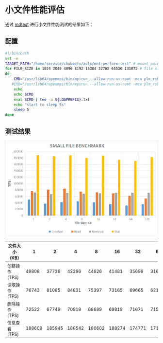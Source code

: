 # 小文件性能评估

通过 [mdtest](https://github.com/LLNL/mdtest)
进行小文件性能测试的结果如下：

## 配置

``` bash
#!/bin/bash
set -e
TARGET_PATH="/home/service/chubaofs/adls/mnt-perform-test" # mount point of CubeFS volume
for FILE_SIZE in 1024 2048 4096 8192 16384 32768 65536 131072 # file size
do
    CMD="/usr/lib64/openmpi/bin/mpirun --allow-run-as-root -mca plm_rsh_args '-p 18822' -np 512 --hostfile hfile64 mdtest -n 1000 -w $FILE_SIZE -e $FILE_SIZE -y -u -i 3 -N 1 -F -R -d $TARGET_PATH"
   #CMD="/usr/lib64/openmpi/bin/mpirun --allow-run-as-root -mca plm_rsh_args '-p 18822' -np 512 --hostfile hfile64 mdtest -n 1000 -w $FILE_SIZE -e $FILE_SIZE -y -u -i 3 -N 1 -F -R -d $TARGET_PATH"
	echo
	echo $CMD
	eval $CMD | tee -a ${LOGPREFIX}.txt
	echo "start to sleep 5s"
	sleep 5
done
```

## 测试结果

![Small File Benchmark](./pic/cfs-small-file-benchmark.png)

| 文件大小（KB）   | 1      | 2      | 4      | 8      | 16     | 32     | 64     | 128    |
|------------|--------|--------|--------|--------|--------|--------|--------|--------|
| 创建操作 (TPS) | 49808  | 37726  | 42296  | 44826  | 41481  | 35699  | 31609  | 35622  |
| 读取操作 (TPS) | 76743  | 81085  | 84831  | 75397  | 73165  | 69665  | 62135  | 53658  |
| 删除操作 (TPS) | 72522  | 67749  | 70919  | 68689  | 69819  | 71671  | 71568  | 71647  |
| 信息查看 (TPS) | 188609 | 185945 | 188542 | 180602 | 188274 | 174771 | 171100 | 183334 |